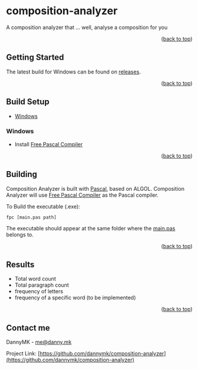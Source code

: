 <a name="readme-top"></a>

# composition-analyzer

A composition analyzer that ... well, analyse a composition for you

<p align="right">(<a href="#readme-top">back to top</a>)</p>

## Getting Started

The latest build for Windows can be found on [releases](https://github.com/dannymk2006/composition-analyzer/releases/latest).

<p align="right">(<a href="#readme-top">back to top</a>)</p>

## Build Setup

* [Windows](#windows)

### Windows

* Install [Free Pascal Compiler](https://www.freepascal.org/down/i386/win32.html)

<p align="right">(<a href="#readme-top">back to top</a>)</p>

## Building
Composition Analyzer is built with [Pascal](https://en.wikipedia.org/wiki/Pascal_(programming_language)), based on ALGOL. Composition Analyzer will use [Free Pascal Compiler](https://www.freepascal.org/) as the Pascal compiler.

To Build the executable (.exe):
```
fpc [main.pas path]
```

The executable should appear at the same folder where the [main.pas](https://github.com/dannymk2006/composition-analyzer/blob/main/main.pas?raw=1) belongs to.

<p align="right">(<a href="#readme-top">back to top</a>)</p>

## Results

- Total word count
- Total paragraph count
- frequency of letters
- frequency of a specific word (to be implemented)

<p align="right">(<a href="#readme-top">back to top</a>)</p>

## Contact me
DannyMK - me@danny.mk

Project Link: [https://github.com/dannymk/composition-analyzer](https://github.com/dannymk/composition-analyzer)